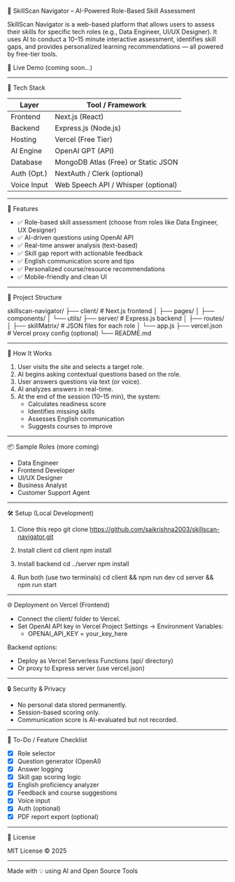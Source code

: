 🧠 SkillScan Navigator – AI-Powered Role-Based Skill Assessment

SkillScan Navigator is a web-based platform that allows users to assess their skills for specific tech roles (e.g., Data Engineer, UI/UX Designer). It uses AI to conduct a 10–15 minute interactive assessment, identifies skill gaps, and provides personalized learning recommendations — all powered by free-tier tools.

🚀 Live Demo (coming soon...)

---

🔧 Tech Stack

| Layer       | Tool / Framework     |
|-------------|----------------------|
| Frontend    | Next.js (React)      |
| Backend     | Express.js (Node.js) |
| Hosting     | Vercel (Free Tier)   |
| AI Engine   | OpenAI GPT (API)     |
| Database    | MongoDB Atlas (Free) or Static JSON |
| Auth (Opt.) | NextAuth / Clerk (optional) |
| Voice Input | Web Speech API / Whisper (optional) |

---

🧩 Features

- ✅ Role-based skill assessment (choose from roles like Data Engineer, UX Designer)
- ✅ AI-driven questions using OpenAI API
- ✅ Real-time answer analysis (text-based)
- ✅ Skill gap report with actionable feedback
- ✅ English communication score and tips
- ✅ Personalized course/resource recommendations
- ✅ Mobile-friendly and clean UI

---

📂 Project Structure

skillscan-navigator/
├── client/               # Next.js frontend
│   ├── pages/
│   ├── components/
│   └── utils/
├── server/               # Express.js backend
│   ├── routes/
│   ├── skillMatrix/      # JSON files for each role
│   └── app.js
├── vercel.json           # Vercel proxy config (optional)
└── README.md

---

🧠 How It Works

1. User visits the site and selects a target role.
2. AI begins asking contextual questions based on the role.
3. User answers questions via text (or voice).
4. AI analyzes answers in real-time.
5. At the end of the session (10–15 min), the system:
   - Calculates readiness score
   - Identifies missing skills
   - Assesses English communication
   - Suggests courses to improve

---

📦 Sample Roles (more coming)

- Data Engineer
- Frontend Developer
- UI/UX Designer
- Business Analyst
- Customer Support Agent

---

🛠️ Setup (Local Development)

1. Clone this repo
   git clone https://github.com/saikrishna2003/skillscan-navigator.git

2. Install client
   cd client
   npm install

3. Install backend
   cd ../server
   npm install

4. Run both (use two terminals)
   cd client && npm run dev
   cd server && npm run start

---

🌐 Deployment on Vercel (Frontend)

- Connect the client/ folder to Vercel.
- Set OpenAI API key in Vercel Project Settings → Environment Variables:
  - OPENAI_API_KEY = your_key_here

Backend options:
- Deploy as Vercel Serverless Functions (api/ directory)
- Or proxy to Express server (use vercel.json)

---

🔒 Security & Privacy

- No personal data stored permanently.
- Session-based scoring only.
- Communication score is AI-evaluated but not recorded.

---

📌 To-Do / Feature Checklist

- [x] Role selector
- [x] Question generator (OpenAI)
- [x] Answer logging
- [x] Skill gap scoring logic
- [x] English proficiency analyzer
- [x] Feedback and course suggestions
- [x] Voice input
- [x] Auth (optional)
- [x] PDF report export (optional)

---

📄 License

MIT License © 2025

---

Made with 💡 using AI and Open Source Tools
